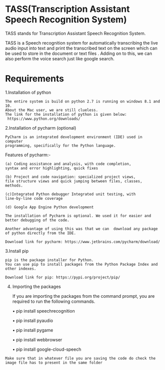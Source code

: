 # TASS(Transcription Assistant Speech Recognition System)
TASS stands for Transcription Assistant Speech Recognition System.

TASS is a Speech recognition system for automatically transcribing the live audio input into text and print the transcribed text on the screen which can be used to store in the document or text files . 
Adding on to this, we can also perform the voice search just like google search.

# Requirements

  1.Installation of python

    The entire system is build on python 2.7 is running on windows 8.1 and 10. 
    About the Mac user, we are still clueless.
    The link for the installation of python is given below:
     https://www.python.org/downloads/


  2.Installation of pycharm (optional)

    PyCharm is an integrated development environment (IDE) used in computer
    programming, specifically for the Python language. 
  
   Features of pycharm:-
    
    (a)	Coding assistance and analysis, with code completion, 
    syntax and error highlighting, quick fixes
  
    (b)	Project and code navigation: specialized project views,
    file structure views and quick jumping between files, classes, methods.
  
    (c)Integrated Python debugger Integrated unit testing, with 
    line-by-line code coverage
  
    (d) Google App Engine Python development 

    The installation of Pycharm is optional. We used it for easier and better debugging of the code. 
   
    Another advantage of using this was that we can  download any package of python directly from the IDE.
   
    Download link for pycharm: https://www.jetbrains.com/pycharm/download/


   3.Install pip

    pip is the package installer for Python. 
    You can use pip to install packages from the Python Package Index and other indexes.
   
    Download link for pip: https://pypi.org/project/pip/


   4. Importing the packages
   
      If you are importing the packages from the command prompt,
      you are required to run the following commands.
   
       •	pip install speechrecognition
    
       •	pip install pyaudio
 
       • pip install pygame
    
       •	pip install webbrowser
    
       •	pip install google-cloud-speech
    

    Make sure that in whatever file you are saving the code do check the image file has to present in the same folder

    

